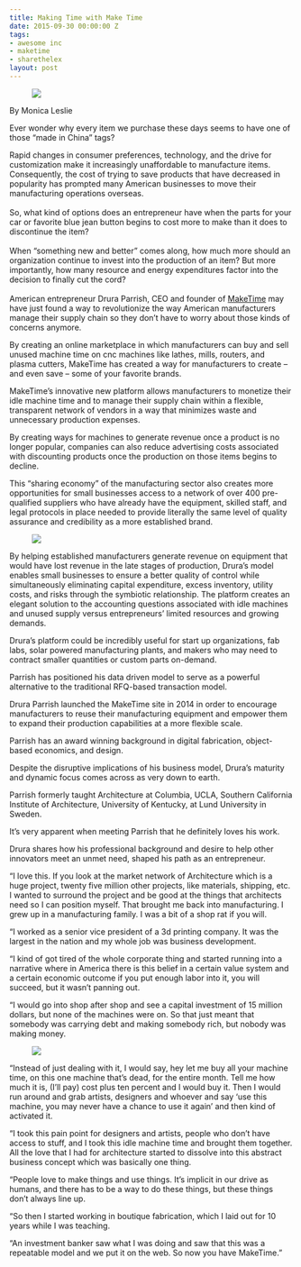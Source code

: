 ```yaml
---
title: Making Time with Make Time
date: 2015-09-30 00:00:00 Z
tags:
- awesome inc
- maketime
- sharethelex
layout: post
---
```

 
<figure class="tmblr-full" data-orig-height="1790" data-orig-width="2150"><img src="https://66.media.tumblr.com/5302101a9838a9d403252c2592187742/tumblr_inline_nvi60fOqaf1spm8pc_540.png" data-orig-height="1790" data-orig-width="2150"/></figure><p>By Monica Leslie</p><p>Ever wonder why every item we purchase these days seems to have one of those “made in China” tags?<br/></p><p>Rapid changes in consumer preferences, technology, and the drive for customization make it increasingly unaffordable to manufacture items. Consequently, the cost of trying to save products that have decreased in popularity has prompted many American businesses to move their manufacturing operations overseas.<br/><br/>So, what kind of options does an entrepreneur have when the parts for your car or favorite blue jean button begins to cost more to make than it does to discontinue the item?<br/><br/>When “something new and better” comes along, how much more should an organization continue to invest into the production of an item? But more importantly, how many resource and energy expenditures factor into the decision to finally cut the cord?<br/><br/>American entrepreneur Drura Parrish, CEO and founder of <a href="https://maketime.io/" target="_blank">MakeTime</a> may have just found a way to revolutionize the way American manufacturers manage their supply chain so they don&rsquo;t have to worry about those kinds of concerns anymore.</p><p>By creating an online marketplace in which manufacturers can buy and sell unused machine time on cnc machines like lathes, mills, routers, and plasma cutters, MakeTime has created a way for manufacturers to create &ndash; and even save &ndash;  some of your favorite brands.</p><p>MakeTime&rsquo;s innovative new platform allows manufacturers to monetize their idle machine time and to manage their supply chain within a flexible, transparent network of vendors in a way that minimizes waste and unnecessary production expenses. </p><p>By creating ways for machines to generate revenue once a product is no longer popular, companies can also reduce advertising costs associated with discounting products once the production on those items begins to decline.</p><p>This “sharing economy” of the manufacturing sector also creates more opportunities for small businesses access to a network of over 400 pre-qualified suppliers who have already have the equipment, skilled staff, and legal protocols in place needed to provide literally the same level of quality assurance and credibility as a more established brand. </p><figure class="tmblr-full" data-orig-height="2490" data-orig-width="3741"><img src="https://66.media.tumblr.com/f5a52e251677004d1c84a0ecaace6a6f/tumblr_inline_nvi61iGHuq1spm8pc_540.jpg" data-orig-height="2490" data-orig-width="3741"/></figure><p>By helping established manufacturers generate revenue on equipment that would have lost revenue in the late stages of production, Drura&rsquo;s model enables small businesses to ensure a better quality of control while simultaneously eliminating capital expenditure, excess inventory, utility costs, and risks through the symbiotic relationship. The platform creates an elegant solution to the accounting questions associated with idle machines and unused supply versus entrepreneurs&rsquo; limited resources and growing demands. </p><p>Drura’s platform could be incredibly useful for start up organizations, fab labs, solar powered manufacturing plants, and makers who may need to contract smaller quantities or custom parts on-demand. </p><p>Parrish has positioned his data driven model to serve as a powerful alternative to the traditional RFQ-based transaction model.</p><p>Drura Parrish launched the MakeTime site in 2014 in order to encourage manufacturers to reuse their manufacturing equipment and empower them to expand their production capabilities at a more flexible scale. </p><p>Parrish has an award winning background in digital fabrication, object-based economics, and design.</p><p>Despite the disruptive implications of his business model, Drura’s maturity and dynamic focus comes across as very down to earth. </p><p>Parrish formerly taught Architecture at Columbia, UCLA, Southern California Institute of Architecture, University of Kentucky, at Lund University in Sweden.</p><p>It&rsquo;s very apparent when meeting Parrish that he definitely loves his work. </p><p>Drura shares how his professional background and desire to help other innovators meet an unmet need, shaped his path as an entrepreneur.</p><p>“I love this. If you look at the market network of Architecture which is a huge project, twenty five million other projects, like materials, shipping, etc. I wanted to surround the project and be good at the things that architects need so I can position myself. That brought me back into manufacturing. I grew up in a manufacturing family. I was a bit of a shop rat if you will. </p><p>“I worked as a senior vice president of a 3d printing company. It was the largest in the nation and my whole job was business development. </p><p>“I kind of got tired of the whole corporate thing and started running into a narrative where in America there is this belief in a certain value system and a certain economic outcome if you put enough labor into it, you will succeed, but it wasn’t panning out. </p><p>“I would go into shop after shop and see a capital investment of 15 million dollars, but none of the machines were on. So that just meant that somebody was carrying debt and making somebody rich, but nobody was making money. </p><figure class="tmblr-full" data-orig-height="960" data-orig-width="639"><img src="https://66.media.tumblr.com/91cb32e3fceb2933d9351924ba9dd7cc/tumblr_inline_nvi62q5nHW1spm8pc_540.jpg" data-orig-height="960" data-orig-width="639"/></figure><p>“Instead of just dealing with it, I would say, hey let me buy all your machine time, on this one machine that’s dead, for the entire month. Tell me how much it is, (I&rsquo;ll pay) cost plus ten percent and I would buy it. Then I would run around and grab artists, designers and whoever and say &lsquo;use this machine, you may never have a chance to use it again&rsquo; and then kind of activated it. </p><p>“I took this pain point for designers and artists, people who don’t have access to stuff, and I took this idle machine time and brought them together. All the love that I had for architecture started to dissolve into this abstract business concept which was basically one thing. </p><p>“People love to make things and use things. It’s implicit in our drive as humans, and there has to be a way to do these things, but these things don’t always line up.</p><p>“So then I started working in boutique fabrication, which I laid out for 10 years while I was teaching. </p><p>“An investment banker saw what I was doing and saw that this was a repeatable model and we put it on the web. So now you have MakeTime.”</p>

